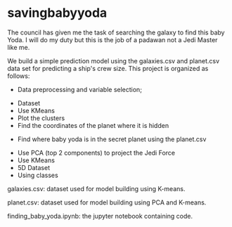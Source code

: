# savingbabyyoda
The council has given me the task of searching the galaxy to find this baby Yoda. I will do my duty but this is the job of a padawan not a Jedi Master like me.

We build a simple prediction model using the galaxies.csv and planet.csv data set for predicting a ship's crew size. 
This project is organized as follows: 

- Data preprocessing and variable selection;


*  Dataset 
*  Use KMeans
*  Plot the clusters
*  Find the coordinates of the planet where it is hidden

- Find where baby yoda is in the secret planet using the planet.csv
* Use PCA (top 2 components) to project the Jedi Force
* Use KMeans
* 5D Dataset
* Using classes

galaxies.csv: dataset used for model building using K-means.


planet.csv: dataset used for model building using PCA and K-means.


finding_baby_yoda.ipynb: the jupyter notebook containing code.
